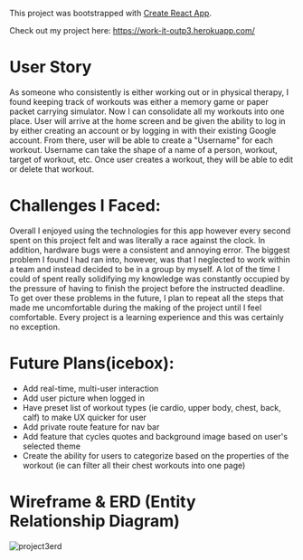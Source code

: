This project was bootstrapped with [Create React App](https://github.com/facebook/create-react-app).

Check out my project here:
<a>https://work-it-outp3.herokuapp.com/</a>
<br />
<h1>User Story</h1>
<p>As someone who consistently is either working out or in physical therapy, I found keeping track of workouts was either a memory game or paper packet carrying simulator. Now I can consolidate all my workouts into one place. User will arrive at the home screen and be given the ability to log in by either creating an account or by logging in with their existing Google account. From there, user will be able to create a "Username" for each workout. Username can take the shape of a name of a person, workout, target of workout, etc. Once user creates a workout, they will be able to edit or delete that workout.</p>
<h1>Challenges I Faced:</h1>
<p>Overall I enjoyed using the technologies for this app however every second spent on this project felt and was literally a race against the clock. In addition,
hardware bugs were a consistent and annoying error. The biggest problem I found I had ran into, however, was that I neglected to work within a team and instead decided to be in a group by myself. A lot of the time I could of spent really solidifying my knowledge was constantly occupied by the pressure of having to finish the project before the instructed deadline. To get over these problems in the future, I plan to repeat all the steps that made me uncomfortable during the making of the project until I feel comfortable. Every project is a learning experience and this was certainly no exception.</p>
<h1>Future Plans(icebox):</h1>
  <ul>
    <li>Add real-time, multi-user interaction</li>
    <li>Add user picture when logged in</li>
    <li>Have preset list of workout types (ie cardio, upper body, chest, back, calf) to make UX quicker for user</li>
    <li>Add private route feature for nav bar</li>
    <li>Add feature that cycles quotes and background image based on user's selected theme</li>
    <li>Create the ability for users to categorize based on the properties of the workout (ie can filter all their chest workouts into one page)</li>
  </ul>
<h1>Wireframe & ERD (Entity Relationship Diagram)</h1>

![project3erd](https://user-images.githubusercontent.com/66435399/92180065-b9f34400-ee0b-11ea-8f13-014fd86e30db.jpg)
